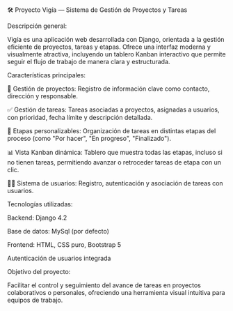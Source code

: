🛠 Proyecto Vigía — Sistema de Gestión de Proyectos y Tareas

Descripción general:

Vigía es una aplicación web desarrollada con Django, orientada a la gestión eficiente de proyectos, tareas y etapas. Ofrece una interfaz moderna y visualmente atractiva, incluyendo un tablero Kanban interactivo que permite seguir el flujo de trabajo de manera clara y estructurada.

Características principales:

📁 Gestión de proyectos: Registro de información clave como contacto, dirección y responsable.

✅ Gestión de tareas: Tareas asociadas a proyectos, asignadas a usuarios, con prioridad, fecha límite y descripción detallada.

📌 Etapas personalizables: Organización de tareas en distintas etapas del proceso (como "Por hacer", "En progreso", "Finalizado").

📊 Vista Kanban dinámica: Tablero que muestra todas las etapas, incluso si no tienen tareas, permitiendo avanzar o retroceder tareas de etapa con un clic.

🧑‍💼 Sistema de usuarios: Registro, autenticación y asociación de tareas con usuarios.

Tecnologías utilizadas:

Backend: Django 4.2

Base de datos: MySql (por defecto)

Frontend: HTML, CSS puro, Bootstrap 5

Autenticación de usuarios integrada

Objetivo del proyecto:

Facilitar el control y seguimiento del avance de tareas en proyectos colaborativos o personales, ofreciendo una herramienta visual intuitiva para equipos de trabajo.
